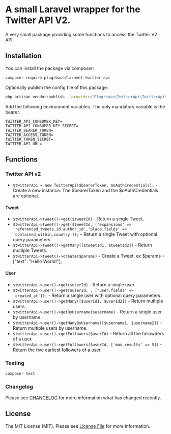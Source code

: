 # A small Laravel wrapper for the Twitter API V2.

A very small package providing some functions to access the Twitter V2 API.

## Installation

You can install the package via composer:

```bash
composer require plugrbase/laravel-twitter-api
```

Optionally publish the config file of this package:

```bash
php artisan vendor:publish --provider="Plugrbase\TwitterApi\TwitterApiServiceProvider"
```

Add the following environment variables. The only mandatory variable is the bearer.

```
TWITTER_API_CONSUMER_KEY=
TWITTER_API_CONSUMER_KEY_SECRET=
TWITTER_BEARER_TOKEN=
TWITTER_ACCESS_TOKEN=
TWITTER_TOKEN_SECRET=
TWITTER_API_URL=
```

## Functions

### Twitter API v2

* `$twitterApi = new TwitterApi($bearerToken, $oAuthCredentials);` - Create a new instance. The $bearerToken and the $oAuthCredentials are optional.

#### Tweet

* `$twitterApi->tweet()->get($tweetId)` - Return a single Tweet.
* `$twitterApi->tweet()->get($tweetId, ['expansions' => 'referenced_tweets.id.author_id','place.fields' => 'contained_within,country']);` - Return a single Tweet with optional query parameters.
* `$twitterApi->tweet()->getMany([$tweetId1, $tweetId2])` - Return multiple Tweets.
* `$twitterApi->tweet()->create($params)` - Create a Tweet. ex $params = ["text": "Hello World!"];

#### User

* `$twitterApi->user()->get($userId)` - Return a single user.
* `$twitterApi->user()->get($userId, , ['user.fields' => 'created_at']);` - Return a single user with optional query parameters.
* `$twitterApi->user()->getMany([$userId1, $userId2])` - Return multiple users.
* `$twitterApi->user()->getByUsername($username)` - Return a single user by username.
* `$twitterApi->user()->getManyByUsername([$username1, $username2])` - Return multiple users by username.
* `$twitterApi->user()->getFollowers($userId)` - Return all the followders of a user.
* `$twitterApi->user()->getFollowers($userId, ['max_results' => 5])` - Return the five earliest followers  of a user.

### Testing

```bash
composer test
```

### Changelog

Please see [CHANGELOG](CHANGELOG.md) for more information what has changed recently.

## License

The MIT License (MIT). Please see [License File](LICENSE.md) for more information.
